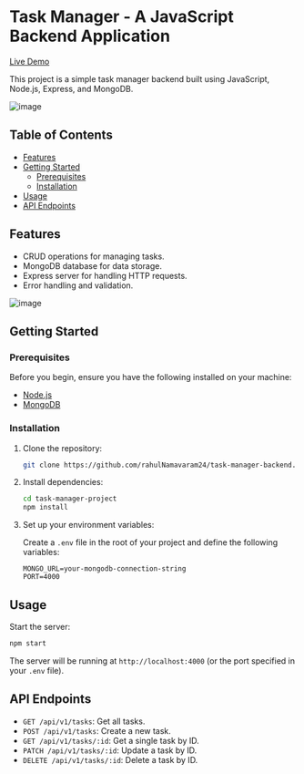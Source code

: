 # Task Manager - A JavaScript Backend Application

[Live Demo](https://task-manager-2m23.onrender.com)

This project is a simple task manager backend built using JavaScript, Node.js, Express, and MongoDB.

![image](https://github.com/rahulNamavaram24/task-manager-project/assets/63719351/34077aca-f000-40d3-825d-b57dcae89ae7)


## Table of Contents

- [Features](#features)
- [Getting Started](#getting-started)
  - [Prerequisites](#prerequisites)
  - [Installation](#installation)
- [Usage](#usage)
- [API Endpoints](#api-endpoints)
## Features

- CRUD operations for managing tasks.
- MongoDB database for data storage.
- Express server for handling HTTP requests.
- Error handling and validation.

![image](https://github.com/rahulNamavaram24/task-manager-project/assets/63719351/75e0a16c-4970-450b-8b6a-6510f42648b6)


## Getting Started

### Prerequisites

Before you begin, ensure you have the following installed on your machine:

- [Node.js](https://nodejs.org/)
- [MongoDB](https://www.mongodb.com/try/download/community)

### Installation

1. Clone the repository:

   ```bash
   git clone https://github.com/rahulNamavaram24/task-manager-backend.git
   ```

2. Install dependencies:

   ```bash
   cd task-manager-project
   npm install
   ```

3. Set up your environment variables:

   Create a `.env` file in the root of your project and define the following variables:

   ```env
   MONGO_URL=your-mongodb-connection-string
   PORT=4000
   ```

## Usage

Start the server:

```bash
npm start
```

The server will be running at `http://localhost:4000` (or the port specified in your `.env` file).

## API Endpoints

- `GET /api/v1/tasks`: Get all tasks.
- `POST /api/v1/tasks`: Create a new task.
- `GET /api/v1/tasks/:id`: Get a single task by ID.
- `PATCH /api/v1/tasks/:id`: Update a task by ID.
- `DELETE /api/v1/tasks/:id`: Delete a task by ID.
